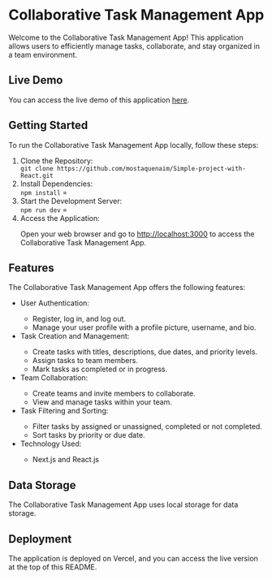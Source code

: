 
<h1>Collaborative Task Management App</h1>

<p>Welcome to the Collaborative Task Management App! This application allows users to efficiently manage tasks, collaborate, and stay organized in a team environment.</p>

<h2>Live Demo</h2>
<p>You can access the live demo of this application <a href="https://simple-project-with-react.vercel.app/login" target="_blank">here</a>.</p>

<h2>Getting Started</h2>

<p>To run the Collaborative Task Management App locally, follow these steps:</p>

<ol>
  <li>Clone the Repository:</li>
  <code>git clone https://github.com/mostaquenaim/Simple-project-with-React.git</code>

  <li>Install Dependencies:</li>
  <code>npm install</code> =

  <li>Start the Development Server:</li>
  <code>npm run dev</code> =

  <li>Access the Application:</li>
  <p>Open your web browser and go to <a href="http://localhost:3000" target="_blank">http://localhost:3000</a> to access the Collaborative Task Management App.</p>
</ol>

<h2>Features</h2>

<p>The Collaborative Task Management App offers the following features:</p>

<ul>
  <li>User Authentication:</li>
  <ul>
    <li>Register, log in, and log out.</li>
    <li>Manage your user profile with a profile picture, username, and bio.</li>
  </ul>

  <li>Task Creation and Management:</li>
  <ul>
    <li>Create tasks with titles, descriptions, due dates, and priority levels.</li>
    <li>Assign tasks to team members.</li>
    <li>Mark tasks as completed or in progress.</li>
  </ul>

  <li>Team Collaboration:</li>
  <ul>
    <li>Create teams and invite members to collaborate.</li>
    <li>View and manage tasks within your team.</li>
  </ul>

  <li>Task Filtering and Sorting:</li>
  <ul>
    <li>Filter tasks by assigned or unassigned, completed or not completed.</li>
    <li>Sort tasks by priority or due date.</li>
  </ul>

  <li>Technology Used:</li>
  <ul>
    <li>Next.js and React.js</li>
  </ul>
</ul>

<h2>Data Storage</h2>

<p>The Collaborative Task Management App uses local storage for data storage.</p>

<h2>Deployment</h2>

<p>The application is deployed on Vercel, and you can access the live version at the top of this README.</p>

</html>
